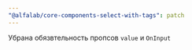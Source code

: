 ```yaml
---
"@alfalab/core-components-select-with-tags": patch
---
```


Убрана обязвтельность пропсов `value` и `OnInput`
